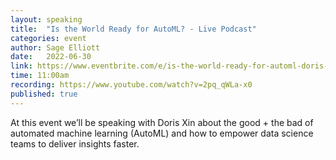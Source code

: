 ```yaml
---
layout: speaking
title:  "Is the World Ready for AutoML? - Live Podcast"
categories: event
author: Sage Elliott
date:   2022-06-30
link: https://www.eventbrite.com/e/is-the-world-ready-for-automl-doris-xin-tickets-354280882657
time: 11:00am
recording: https://www.youtube.com/watch?v=2pq_qWLa-x0
published: true
---
```


At this event we’ll be speaking with Doris Xin about the good + the bad of automated machine learning (AutoML) and how to empower data science teams to deliver insights faster.

